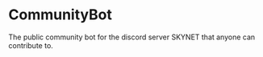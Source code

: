 # CommunityBot
The public community bot for the discord server SKYNET that anyone can contribute to.
